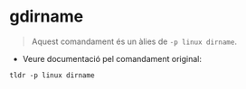 # gdirname

> Aquest comandament és un àlies de `-p linux dirname`.

- Veure documentació pel comandament original:

`tldr -p linux dirname`

